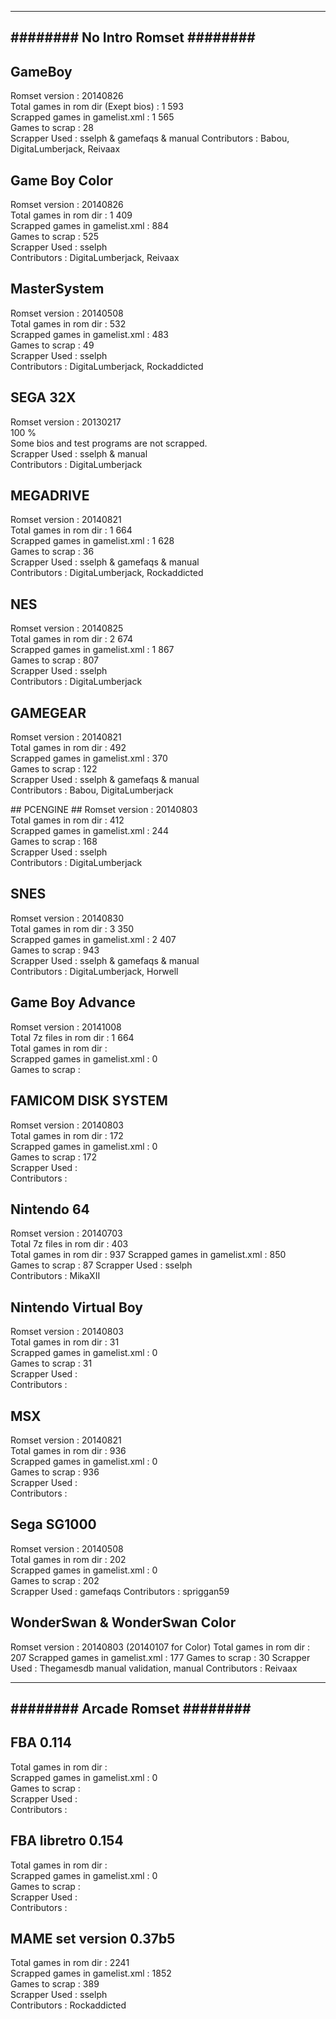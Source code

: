 ﻿-------------------------------
######## No Intro Romset ########
-------------------------------

## GameBoy ##
Romset version : 20140826  
Total games in rom dir (Exept bios) : 1 593  
Scrapped games in gamelist.xml : 1 565  
Games to scrap : 28  
Scrapper Used : sselph & gamefaqs & manual
Contributors : Babou, DigitaLumberjack, Reivaax  

## Game Boy Color ##
Romset version : 20140826  
Total games in rom dir : 1 409    
Scrapped games in gamelist.xml : 884    
Games to scrap : 525  
Scrapper Used : sselph  
Contributors : DigitaLumberjack, Reivaax  

## MasterSystem ##
Romset version : 20140508  
Total games in rom dir : 532  
Scrapped games in gamelist.xml : 483  
Games to scrap : 49  
Scrapper Used : sselph  
Contributors : DigitaLumberjack, Rockaddicted  

## SEGA 32X ##
Romset version : 20130217  
100 %    
Some bios and test programs are not scrapped.  
Scrapper Used : sselph & manual  
Contributors : DigitaLumberjack  

## MEGADRIVE ##
Romset version : 20140821  
Total games in rom dir : 1 664     
Scrapped games in gamelist.xml : 1 628     
Games to scrap : 36   
Scrapper Used : sselph & gamefaqs & manual  
Contributors : DigitaLumberjack, Rockaddicted  

## NES ##
Romset version : 20140825  
Total games in rom dir : 2 674  
Scrapped games in gamelist.xml : 1 867  
Games to scrap : 807  
Scrapper Used : sselph  
Contributors : DigitaLumberjack  

## GAMEGEAR ##
Romset version : 20140821  
Total games in rom dir : 492    
Scrapped games in gamelist.xml : 370    
Games to scrap : 122  
Scrapper Used : sselph & gamefaqs & manual  
Contributors : Babou, DigitaLumberjack  

## PCENGINE ##
Romset version : 20140803  
Total games in rom dir : 412     
Scrapped games in gamelist.xml : 244    
Games to scrap : 168  
Scrapper Used : sselph  
Contributors : DigitaLumberjack  

## SNES ##
Romset version : 20140830  
Total games in rom dir : 3 350    
Scrapped games in gamelist.xml : 2 407    
Games to scrap : 943  
Scrapper Used : sselph & gamefaqs & manual  
Contributors : DigitaLumberjack, Horwell  

## Game Boy Advance ##
Romset version : 20141008  
Total 7z files in rom dir : 1 664  
Total games in rom dir :  
Scrapped games in gamelist.xml : 0  
Games to scrap :  

## FAMICOM DISK SYSTEM ##
Romset version : 20140803  
Total games in rom dir : 172  
Scrapped games in gamelist.xml : 0  
Games to scrap : 172  
Scrapper Used :  
Contributors :  

## Nintendo 64 ##
Romset version : 20140703  
Total 7z files in rom dir : 403  
Total games in rom dir : 937 
Scrapped games in gamelist.xml : 850  
Games to scrap : 87
Scrapper Used : sselph  
Contributors : MikaXII 

## Nintendo Virtual Boy ##
Romset version : 20140803  
Total games in rom dir : 31  
Scrapped games in gamelist.xml : 0  
Games to scrap : 31  
Scrapper Used :  
Contributors :  

## MSX ##
Romset version : 20140821  
Total games in rom dir : 936  
Scrapped games in gamelist.xml : 0  
Games to scrap : 936  
Scrapper Used :  
Contributors :  

## Sega SG1000 ##  
Romset version : 20140508    
Total games in rom dir : 202    
Scrapped games in gamelist.xml : 0    
Games to scrap : 202  
Scrapper Used : gamefaqs
Contributors : spriggan59

## WonderSwan & WonderSwan Color ##
Romset version : 20140803 (20140107 for Color)
Total games in rom dir : 207
Scrapped games in gamelist.xml : 177
Games to scrap : 30
Scrapper Used : Thegamesdb manual validation, manual
Contributors : Reivaax

-------------------------------
######## Arcade Romset ########
-------------------------------

## FBA 0.114 ##
Total games in rom dir :  
Scrapped games in gamelist.xml : 0  
Games to scrap :  
Scrapper Used :  
Contributors :  

## FBA libretro 0.154 ##
Total games in rom dir :  
Scrapped games in gamelist.xml : 0  
Games to scrap :  
Scrapper Used :  
Contributors :  

## MAME set version 0.37b5 ##
Total games in rom dir : 2241  
Scrapped games in gamelist.xml : 1852  
Games to scrap : 389  
Scrapper Used : sselph   
Contributors : Rockaddicted   
